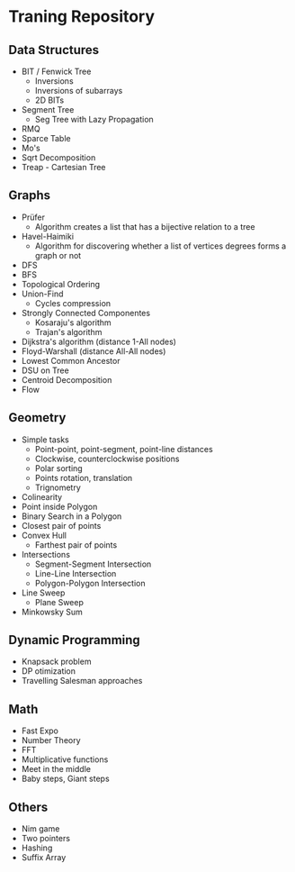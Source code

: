 # Traning Repository
## Data Structures

- BIT / Fenwick Tree
  - Inversions
  - Inversions of subarrays
  - 2D BITs
- Segment Tree
  - Seg Tree with Lazy Propagation
- RMQ
- Sparce Table
- Mo's
- Sqrt Decomposition
- Treap - Cartesian Tree


## Graphs

- Prüfer 
  - Algorithm creates a list that has a bijective relation to a tree
- Havel-Haimiki
  - Algorithm for discovering whether a list of vertices degrees forms a graph or not
- DFS
- BFS
- Topological Ordering
- Union-Find
  - Cycles compression
- Strongly Connected Componentes
  - Kosaraju's algorithm
  - Trajan's algorithm
- Dijkstra's algorithm (distance 1-All nodes)
- Floyd-Warshall (distance All-All nodes)
- Lowest Common Ancestor
- DSU on Tree
- Centroid Decomposition
- Flow

## Geometry

- Simple tasks
  - Point-point, point-segment, point-line distances
  - Clockwise, counterclockwise positions
  - Polar sorting
  - Points rotation, translation
  - Trignometry
- Colinearity
- Point inside Polygon
- Binary Search in a Polygon
- Closest pair of points
- Convex Hull
  - Farthest pair of points
- Intersections
  - Segment-Segment Intersection
  - Line-Line Intersection
  - Polygon-Polygon Intersection
- Line Sweep
  - Plane Sweep
- Minkowsky Sum

## Dynamic Programming

- Knapsack problem
- DP otimization
- Travelling Salesman approaches

## Math

- Fast Expo
- Number Theory
- FFT
- Multiplicative functions
- Meet in the middle
- Baby steps, Giant steps

## Others

- Nim game
- Two pointers
- Hashing
- Suffix Array
